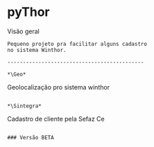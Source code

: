 # pyThor
Visão geral

```
Pequeno projeto pra facilitar alguns cadastro
no sistema Winthor.

--------------------------------------------

*\Geo*
```
Geolocalização pro sistema winthor
```

*\Sintegra*
```
Cadastro de cliente pela Sefaz Ce
```

### Versão BETA

```